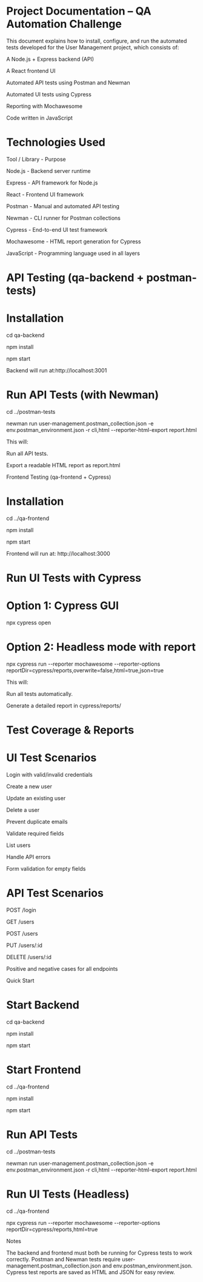 # Project Documentation – QA Automation Challenge

This document explains how to install, configure, and run the automated tests developed
for the User Management project, which consists of:

A Node.js + Express backend (API)

A React frontend UI

Automated API tests using Postman and Newman

Automated UI tests using Cypress

Reporting with Mochawesome

Code written in JavaScript



# Technologies Used



Tool / Library - Purpose

Node.js - Backend server runtime

Express - API framework for Node.js

React - Frontend UI framework

Postman - Manual and automated API testing

Newman - CLI runner for Postman collections

Cypress - End-to-end UI test framework

Mochawesome - HTML report generation for Cypress

JavaScript - Programming language used in all layers

# API Testing (qa-backend + postman-tests)



# Installation



cd qa-backend

npm install

npm start

Backend will run at:http://localhost:3001

# Run API Tests (with Newman)

cd ../postman-tests

newman run user-management.postman_collection.json -e
env.postman_environment.json -r cli,html --reporter-html-export report.html


This will:

Run all API tests.

Export a readable HTML report as report.html

Frontend Testing (qa-frontend + Cypress)


# Installation

cd ../qa-frontend

npm install

npm start

Frontend will run at: http://localhost:3000



# Run UI Tests with Cypress


# Option 1: Cypress GUI

npx cypress open

# Option 2: Headless mode with report


npx cypress run --reporter mochawesome --reporter-options
reportDir=cypress/reports,overwrite=false,html=true,json=true

This will:

Run all tests automatically.

Generate a detailed report in cypress/reports/


# Test Coverage & Reports


# UI Test Scenarios



Login with valid/invalid credentials

Create a new user

Update an existing user

Delete a user

Prevent duplicate emails

Validate required fields

List users

Handle API errors

Form validation for empty fields



# API Test Scenarios



POST /login

GET /users

POST /users

PUT /users/:id

DELETE /users/:id

Positive and negative cases for all endpoints

Quick Start

# Start Backend

cd qa-backend

npm install

npm start

# Start Frontend

cd ../qa-frontend

npm install

npm start

# Run API Tests

cd ../postman-tests

newman run user-management.postman_collection.json -e
env.postman_environment.json -r cli,html --reporter-html-export report.html

# Run UI Tests (Headless)

cd ../qa-frontend

npx cypress run --reporter mochawesome --reporter-options
reportDir=cypress/reports,html=true

Notes


The backend and frontend must both be running for Cypress tests to work correctly.
Postman and Newman tests require user-management.postman_collection.json and
env.postman_environment.json.
Cypress test reports are saved as HTML and JSON for easy review.

